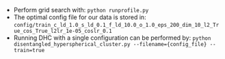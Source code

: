 - Perform grid search with: ``python runprofile.py``
- The optimal config file for our data is stored in: ``config/train_c_ld_1.0_s_ld_0.1_f_ld_10.0_o_1.0_eps_200_dim_10_l2_True_cos_True_l2lr_1e-05_coslr_0.1``
- Running DHC with a single configuration can be performed by:
``python disentangled_hyperspherical_cluster.py --filename={config_file} --train=true``
